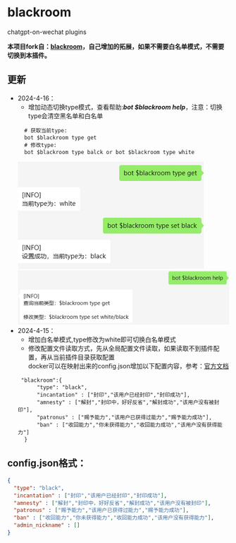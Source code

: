 # blackroom
chatgpt-on-wechat plugins

**本项目fork自：[blackroom](https://github.com/dividduang/blackroom)，自己增加的拓展，如果不需要白名单模式，不需要切换到本插件。**

## 更新
* 2024-4-16： 
  * 增加动态切换type模式，查看帮助:***bot $blackroom help***，注意：切换type会清空黑名单和白名单
  ```
    # 获取当前type:
    bot $blackroom type get
    # 修改type:
    bot $blackroom type balck or bot $blackroom type white
  ```
  <img  src="./docs/images/screen6.png">
  <img  src="./docs/images/screen7.png">
* 2024-4-15： 
  * 增加白名单模式,type修改为white即可切换白名单模式
  * 修改配置文件读取方式，先从全局配置文件读取，如果读取不到插件配置，再从当前插件目录获取配置<br/>docker可以在映射出来的config.json增加以下配置内容，参考：[官方文档](https://github.com/zhayujie/chatgpt-on-wechat?tab=readme-ov-file#3-%E6%8F%92%E4%BB%B6%E4%BD%BF%E7%94%A8)
  ```
   "blackroom":{
        "type": "black",
        "incantation" : ["封印","该用户已经封印","封印成功"],
        "amnesty" : ["解封","封印中，好好反省","解封成功","该用户没有被封印"],
        "patronus" : ["赐予能力","该用户已获得过能力","赐予能力成功"],
        "ban" : ["收回能力","你未获得能力","收回能力成功","该用户没有获得能力"]
    }
  ```
  
## config.json格式：
``` json
{
  "type": "black",
  "incantation" : ["封印","该用户已经封印","封印成功"],   
  "amnesty" : ["解封","封印中，好好反省","解封成功","该用户没有被封印"],   
  "patronus" : ["赐予能力","该用户已获得过能力","赐予能力成功"],
  "ban" : ["收回能力","你未获得能力","收回能力成功","该用户没有获得能力"],
  "admin_nickname" : []
}
```


